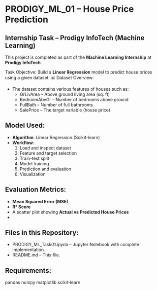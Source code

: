 # PRODIGY_ML_01 – House Price Prediction

## Internship Task – Prodigy InfoTech (Machine Learning)

This project is completed as part of the **Machine Learning Internship** at **Prodigy InfoTech**.

Task Objective:
Build a **Linear Regression** model to predict house prices using a given dataset.
📊 Dataset Overview:
- The dataset contains various features of houses such as:
  - GrLivArea – Above ground living area (sq. ft)
  - BedroomAbvGr – Number of bedrooms above ground
  - FullBath – Number of full bathrooms
  - SalePrice – The target variable (house price)
##  Model Used:
- **Algorithm**: Linear Regression (Scikit-learn)
- **Workflow**:
  1. Load and inspect dataset
  2. Feature and target selection
  3. Train-test split
  4. Model training
  5. Prediction and evaluation
  6. Visualization

##  Evaluation Metrics:
- **Mean Squared Error (MSE)**
- **R² Score**
- A scatter plot showing **Actual vs Predicted House Prices**
- 
## Files in this Repository:
- PRODIGY_ML_Task01.ipynb – Jupyter Notebook with complete implementation.
- README.md – This file.

##  Requirements:
pandas
numpy
matplotlib
scikit-learn
